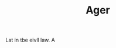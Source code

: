 ---
title: Ager
permalink: "/definitions/ager.html"
body: Lat in tbe eivll law. A
published_at: '2018-07-07'
layout: post
---